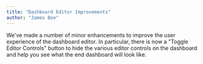 ```yaml
---
title: "Dashboard Editor Improvements"
author: "James Boe"
---
```

We've made a number of minor enhancements to improve the user experience of the dashboard editor.<!--more--> In particular, there is now a "Toggle Editor Controls" button to hide the various editor controls on the dashboard and help you see what the end dashboard will look like.